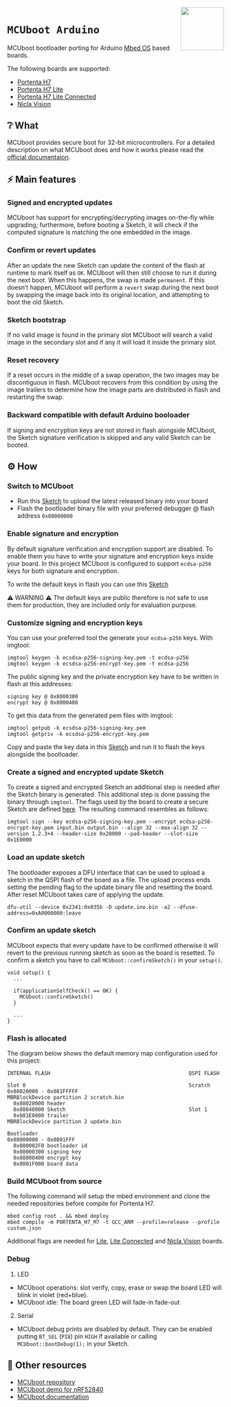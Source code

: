 <img src="https://content.arduino.cc/website/Arduino_logo_teal.svg" height="100" align="right" />

`MCUboot Arduino`
=================
MCUboot bootloader porting for Arduino [Mbed OS](https://os.mbed.com/docs/mbed-os/latest/introduction/index.html) based boards.

The following boards are supported:
 * [Portenta H7](https://store.arduino.cc/products/portenta-h7)
 * [Portenta H7 Lite](https://store.arduino.cc/products/portenta-h7-lite)
 * [Portenta H7 Lite Connected](https://store.arduino.cc/products/portenta-h7-lite)
 * [Nicla Vision](https://store.arduino.cc/products/nicla-vision)

## :grey_question: What
MCUboot provides secure boot for 32-bit microcontrollers. For a detailed description on what MCUboot does and how it works please read the [official documentaion](https://docs.mcuboot.com/).

## :zap: Main features
### Signed and encrypted updates
MCUboot has support for encrypting/decrypting images on-the-fly while upgrading; furthermore, before booting a Sketch, it will check if the computed signature is matching the one embedded in the image.
 
### Confirm or revert updates
After an update the new Sketch can update the content of the flash at runtime to mark itself as `OK`. MCUboot will then still choose to run it during the next boot. When this happens, the swap is made `permanent`. If this doesn’t happen, MCUboot will perform a `revert` swap during the next boot by swapping the image back into its original location, and attempting to boot the old Sketch.

### Sketch bootstrap
If no valid image is found in the primary slot MCUboot will search a valid image in the secondary slot and if any it will load it inside the primary slot.

### Reset recovery
If a reset occurs in the middle of a swap operation, the two images may be discontiguous in flash. MCUboot recovers from this condition by using the image trailers to determine how the image parts are distributed in flash and restarting the swap.

### Backward compatible with default Arduino booloader
If signing and encryption keys are not stored in flash alongside MCUboot, the Sketch signature verification is skipped and any valid Sketch can be booted.

## :gear: How
### Switch to MCUboot
* Run this [Sketch](https://github.com/arduino/ArduinoCore-mbed/blob/master/libraries/STM32H747_System/examples/STM32H747_updateBootloader/STM32H747_updateBootloader.ino) to upload the latest released binary into your board
* Flash the bootloader binary file with your preferred debugger @ flash address `0x08000000`

### Enable signature and encryption
By default signature verification and encryption support are disabled. To enable them you have to write your signature and encryption keys inside your board.
In this project MCUboot is configured to support `ecdsa-p256` keys for both signature and encryption.

To write the default keys in flash you can use this [Sketch](https://github.com/arduino/ArduinoCore-mbed/blob/master/libraries/STM32H747_System/examples/STM32H747_updateBootloader/STM32H747_updateBootloader.ino)

:warning: WARNING :warning: The default keys are public therefore is not safe to use them for production, they are included only for evaluation purpose.

### Customize signing and encryption keys
You can use your preferred tool the generate your `ecdsa-p256` keys. With imgtool:
```
imgtool keygen -k ecsdsa-p256-signing-key.pem -t ecdsa-p256
imgtool keygen -k ecsdsa-p256-encrypt-key.pem -t ecdsa-p256
```
The public signing key and the private encryption key have to be written in flash at this addresses:
```
signing key @ 0x8000300
encrypt key @ 0x8000400
```
To get this data from the generated pem files with imgtool:
```
imgtool getpub -k ecsdsa-p256-signing-key.pem 
imgtool getpriv -k ecsdsa-p256-encrypt-key.pem
```
Copy and paste the key data in this [Sketch](https://github.com/arduino/ArduinoCore-mbed/blob/master/libraries/STM32H747_System/examples/STM32H747_updateBootloader/STM32H747_updateBootloader.ino) and run it to flash the keys alongside the bootloader.

### Create a signed and encrypted update Sketch
To create a signed and encrypted Sketch an additional step is needed after the Sketch binary is generated. This additional step is done passing the binary through `imgtool`. The flags used by the board to create a secure Sketch are defined [here](https://github.com/arduino/ArduinoCore-mbed/blob/fa628e35011a92fb7e54fa6bfd9a69be33173bf8/boards.txt#L79-L86). The resulting command resembles as follows:
```
imgtool sign --key ecdsa-p256-signing-key.pem --encrypt ecdsa-p256-encrypt-key.pem input.bin output.bin --align 32 --max-align 32 --version 1.2.3+4 --header-size 0x20000 --pad-header --slot-size 0x1E0000
```

### Load an update sketch
The bootloader exposes a DFU interface that can be used to upload a sketch in the QSPI flash of the board as a file. The upload process ends setting the pending flag to the update binary file and resetting the board. After reset MCUboot takes care of applying the update.
```
dfu-util --device 0x2341:0x035b -D update.ino.bin -a2 --dfuse-address=0xA0000000:leave
```

### Confirm an update sketch
MCUboot expects that every update have to be confirmed otherwise it will revert to the previous running sketch as soon as the board is resetted. To confirm a sketch you have to call `MCUboot::confirmSketch()` in your `setup()`.
```
void setup() {
  ...
  
  if(applicationSelfCheck() == OK) {
    MCUboot::confirmSketch()
  }
  
  ...
}
```

### Flash is allocated
The diagram below shows the default memory map configuration used for this project:

```
INTERNAL FLASH                                             QSPI FLASH

Slot 0                                                     Scratch
0x08020000 - 0x081FFFFF                                    MBRBlockDevice partition 2 scratch.bin
  0x08020000 header
  0x08040000 Sketch                                        Slot 1
  0x081E0000 trailer                                       MBRBlockDevice partition 2 update.bin

Bootloader                
0x08000000 - 0x0801FFF    
  0x080002F0 bootloader id
  0x08000300 signing key  
  0x08000400 encrypt key  
  0x0801F000 board data
```

### Build MCUboot from source
The following command will setup the mbed environment and clone the needed repositories before compile for Portenta H7.

```
mbed config root . && mbed deploy
mbed compile -m PORTENTA_H7_M7 -t GCC_ARM --profile=release --profile custom.json
```
Additional flags are needed for [Lite](generate_rel.sh#L24), [Lite Connected](generate_rel.sh#L35) and [Nicla Vision](generate_rel.sh#L46) boards.

### Debug

1.  LED
 - MCUboot operations: slot verify, copy, erase or swap the board LED will blink in violet (red+blue).
 - MCUboot idle: The board green LED will fade-in fade-out

2. Serial
 - MCUboot debug prints are disabled by default. They can be enabled putting `BT_SEL` (`PI8`) pin `HIGH` if available or calling `MCUboot::bootDebug(1);` in your Sketch.

## :mag_right: Other resources

* [MCUboot repository](https://github.com/mcu-tools/mcuboot)
* [MCUboot demo for nRF52840](https://github.com/AGlass0fMilk/mbed-mcuboot-demo)
* [MCUboot documentation](https://docs.mcuboot.com/)
